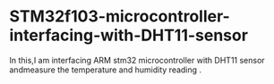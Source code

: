 # STM32f103-microcontroller-interfacing-with-DHT11-sensor
In this,I am interfacing ARM stm32 microcontroller with DHT11 sensor andmeasure the temperature and humidity reading .
